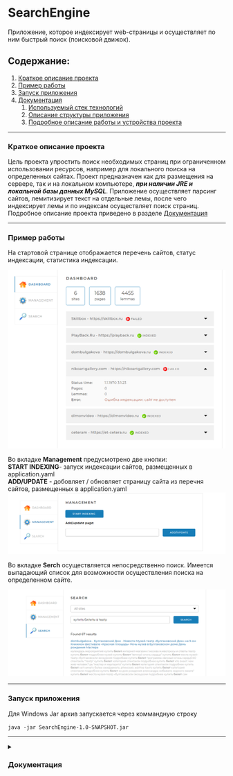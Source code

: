 # SearchEngine
Приложение, которое индексирует web-страницы и осуществляет по ним быстрый поиск (поисковой движок). 
## Содержание:
 1. [Краткое описание проекта](#Description)
 2. [Пример работы](#Example)
 3. [Запуск приложения](#Setup)
 4. [Документация](#Documentation)
    1. [Используемый стек технологий](#Steck)
    2. [Описание структуры приложения](#Application-structure)
    3. [Подробное описание работы и устройства проекта](#Description-Package)
***
<a name="Description"></a>
### Краткое описание проекта 
Цель проекта упростить поиск необходимых страниц при ограниченном использовании ресурсов, например для локального поиска на определенных сайтах. 
Проект предназначен как для размещения на сервере, так и на локальном компьютере, ***при наличии JRE и локальной базы данных MySQL***.
Приложение осуществляет парсинг сайтов, лемитизирует текст на отдельные лемы, после чего индексирует лемы и по индексам осуществляет поиск страниц. 
Подробное описание проекта приведено в разделе [Документация](#Documentation)
***
<a name="Example"></a>
### Пример работы 
На стартовой странице отображается перечень сайтов, статус индексации, статистика индексации.

![start screen.png](/AssetsForReadMe/start%20screen.png)

Во вкладке **Management** предусмотрено две кнопки:<br>
**START INDEXING**- запуск индексации сайтов, размещенных в application.yaml<br>
**ADD/UPDATE** - добовляет / обновляет страницу сайта из перечня сайтов, размещенных в application.yaml
![Management](/AssetsForReadMe/Management.png)

Во вкладке **Serch** осуществляется непосредственно поиск. Имеется выпадающий список для возможности осуществления поиска на определенном сайте.

![Serch](AssetsForReadMe/Search.png)
***
<a name="Setup"></a>
### Запуск приложения 
Для Windows Jar архив запускается через коммандную строку 
```
java -jar SearchEngine-1.0-SNAPSHOT.jar
```

***
<a name="Documentation"></a>
<details>
<summary>
 
### Документация
<a name="Steck"></a>
</summary>

<details>
<summary>
 
#### Используемый стек технологий
</summary>
- Java 17<br>
- Spring Boot (v2.7.1)<br>
- Spring MVC<br>
- Spring Data<br>
- Lombok<br>
- MySql<br>
- Jsoup<br>
- Maven<br>
</details>
<details>
<summary>
 
#### Описание структуры приложения
</summary>
Ниже приведена схема проекта MVC, весть frontend размещени в resources. 

````
+- searchEngine
  +- src
  |      +- main
  |      |     +- java
  |      |       +- searchengine
  |      |         +- config
  |      |         |   +- MvcConfig.java
  |      |         |   +- Site.java
  |      |         |   +- SitesList.java
  |      |         +- controllers
  |      |         |   +- ApiController.java
  |      |         |   +- DefaultController.java
  |      |         +- dto
  |      |         |   +- searchModel
  |      |         |   |   +- DtoSearchPageInfo.java
  |      |         |   |   +- ResultSearch.java
  |      |         |   +- statistics
  |      |         |   |   +- DetailedStatisticsItem.java
  |      |         |   |   +- StatisticsData.java
  |      |         |   |   +- StatisticsResponse.java
  |      |         |   |   +- TotalStatistics.java
  |      |         |   +- StatusRequest.java
  |      |         +- model
  |      |         |   +- Index.java
  |      |         |   +- IndexingStatus.java
  |      |         |   +- Lemma.java
  |      |         |   +- Page.java
  |      |         |   +- Site.java
  |      |         +- repository
  |      |         |   +- IndexRepository.java
  |      |         |   +- LemmaRepository.java
  |      |         |   +- PageRepository.java
  |      |         |   +- SiteRepository.java
  |      |         +- services
  |      |         |   +- IndexingService.java
  |      |         |   +- IndexingServiceImpl.java
  |      |         |   +- StatisticsService.java
  |      |         |   +- StatisticsServiceImpl.java
  |      |         +- utility
  |      |         |   +- ApiExceptionHandler.java
  |      |         |   +- FindMatchesSnippets.java
  |      |         |   +- LemmaСonverter.java
  |      |         |   +- HandlerInterceptorLog.java
  |      |         |   +- SiteIndexing.java
  |      |         +- Application.java
  |      |         +- CommandLineRunnerImpl.java
  |      +- resources
  |          +- static/assets
  |          |   +- css
  |          |   +- fonts/Montserrat
  |          |   +- img/icons
  |          |   +- js
  |          |   +- plg
  |          +- templates
  |          |   +- index.html
  |          +- application.yaml
  |          +- logback-spring.xml
  +- AssetsForReadMe
  +- README.md
  +- pom.xml
````
</details>


<details>
<summary>
 
#### Подробное описание работы и устройства проекта 
</summary>

В проекте содержаться пакеты config, controllers, dto, model, repository, services, utility и папка resources.<br>
Подробнее о каждом. 

##### Пакет config
Cодержит три класса MvcConfig, Site, SitesList.<br>
Класс MvcConfig является конфигурационным классом Spring Boot и содержит единственный переопределенный метод addInterceptors, который добавляет перехватчик RequestResponseLoggerInterceptor для сканирования классов в пакете controllers и записи в журнал поступающих запросов и результатов ответов (не содержание ответа).<br>
Класс Site предназначен для создания POJO объектов на основании данных, размещенных в разделе indexing-settings файла application.yaml.<br>
Класс SitesList создает список объектов Site.<br>


##### Пакет controllers
Cодержит два класса ApiController, DefaultController<br>
Класс ApiController является @RestController, возвращает данные в формате JSON. Содержит методы обрабатывающие get запросы на получение статистики (метод statistics), запуска индексации (метод startIndexing), остановки индексации (метод stopIndexing), поиска (метод search), а также post запрос на добавление/обновление страницы (метод indexPage)<dr>
Класс DefaultController является @Controller, возвращает HTML страницу index (стартовая страница).<br>

##### Пакет dto
Содержит dto (Data Transfer Objects) модели searchModel, statistics, StatusRequest. Модель DTO является шаблоном проектирования и предназначена для десереализации данных из базы данных в объект, передаваемый в @Controller для последующей передачи пользователю.<br>

##### Пакет model
Содержит POJO классы (за исключением ENUM класса IndexingStatus), аннотированные @Entity, тем самым обозначающие JPA (Java Persistence API) о создании и сохранении объектов в базе данных. Приведенные в проекте POJO классы имеют двунаправленные связи @OneToMany и @ManyToOne, связь @ManyToMany реализована через класс Index. Для более быстрого поиска классы Page и Lemma имеют индексацию по полям path и lemma, соответственно. 

##### Пакет repository
Содержит интерфейсы для взаимодействия с базой данных (формирования запросов к базе данных). Интерфейсы наследованы от JpaRepository, что позволяет использовать запросы из "коробки". Так же интерфейсы содержат кастомные JPQL (Java Persistence query language) запросы, помеченные аннотацией @Query. Отдельные запросы, вносящие изменения в базу данных, помечены аннотацией @Transactional для обеспечения атомарности выполнения запроса и аннотацией @Modifying(clearAutomatically = true), указывающей на модифицированный запрос с автоматической очисткой базового контекста сохранения после записи в базу данных.   

##### Пакет services
Содержит два интерфейса IndexingService и StatisticsService, а также два класса их реализации IndexingServiceImpl и StatisticsServiceImpl. Классы, имплементирующие соответствующий интерфейс, содержат основную бизнес-логику.<br> 
Класс IndexingServiceImpl имплементирован от интерфейса IndexingService. Данный класс реализует логику старта, остановки, обновления/добавления страницы или сайта индексации, также в данном классе реализована логика поиска и формирования итогового DTO объекта, возвращаемого в класс @RestController.

##### Пакет utility
Содержит пять классов ApiExceptionHandler,FindMatchesSnippets, LemmaСonverter, HandlerInterceptorLog, SiteIndexing.<br> 
Класс ApiExceptionHandler отлавливает Exceptions. Отдельно выделены Exceptions, содержащие HTTP статусы 404, 400, 405. Также данный класс обрабатывает все остальные исключения, возвращая HTTP статус 500. Подробное описание исключения, его StackTrace записывается в файл log.txt и выводится в консоль.<br> 
Класс FindMatchesSnippets имплементирован интерфейсом Callable для возможности создания сниппетов в многопоточной среде. Единственный метод call возвращает сниппеты для DTO объектов.<br> 
Класс LemmaСonverter имеет единственный мотод convertTextToLemmas, предназначенный для конвертации текста в леммы. Метод convertTextToLemmas возвращает список лемм, найденных в передаваемом методу тексте.<br> 
Класс HandlerInterceptorLog является классом перехватчиком на уровне @RestController. Данный класс имплементирован от интерфейса HandlerInterceptor и содержит переопределенные методы реализации preHandle(перехват на уровне поступления запроса), postHandle(перехват на уровне сформированного ответа Resonse), afterCompletion (перехват на уровне после отдачи ответа). Основная реализация методов заключается в логировании поступающих запросов, времени их отработки и возвращаемых ответов. <br> 
Класс SiteIndexing унаследован от RecursiveTask. Является реализаций ForkJoinPool. Данный класс представляет основную логику парсинга сайтов/страниц и запись получаемой информации в базу данных MySql. <br>

##### Директория resources
Папка resources содержит реализацию frontend (static/assets  и templates), а также файлы application.yaml и logback-spring.xml. <br> 
Файл application.yaml содержит:
- порт подключения;
- основные настройки подключения к базе данных MySql;
- настройки HTTP клиента;
- настройки выброса исключение, если страница не найдена (HTTP статус 404);
- настройки отключения показа статического контента(необходимо для реализации выброса исключения при HTTP статусе 404);
- настройки Jpa(указан диалект MySQLDialect, поведение Hibernate по умолчанию update (обновление базы данных), отображение запросов в консоли true);
- раздел indexing-settings содержит исходный перечень сайтов для индексации.<br>
Файл logback-spring.xml содержит настойки логирования. Логирование осуществляется как путем записи в файл, так и выводом в консоль. Уровень логирования выставлен на info.

##### Логирование
Логирование реализовано библиотекой Slf4j путем добавления аннотаций Lombok @Slf4j. 

##### Файл pom.xml
Является файлом для сборки Maven, содержит библиотеки зависимостей. 

</details>

</details>
